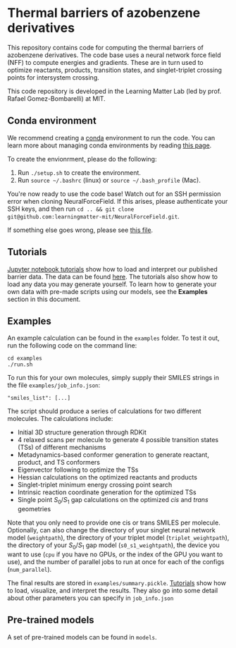 # Thermal barriers of azobenzene derivatives

This repository contains code for computing the thermal barriers of azobenzene derivatives. The code base uses a neural network force field (NFF) to compute energies and gradients. These are in turn used to optimize reactants, products, transition states, and singlet-triplet crossing points for intersystem crossing.

This code repository is developed in the Learning Matter Lab (led by prof. Rafael Gomez-Bombarelli) at MIT.

## Conda environment

We recommend creating a [conda](https://conda.io/docs/index.html) environment to run the code. You can learn more about managing conda environments by reading [this page](http://conda.pydata.org/). 

To create the envionrment, please do the following:
1. Run `./setup.sh` to create the environment. 
2. Run `source ~/.bashrc` (linux) or `source ~/.bash_profile` (Mac). 

You're now ready to use the code base! Watch out for an SSH permission error when cloning NeuralForceField. If this arises, please authenticate your SSH keys, and then run `cd .. && git clone git@github.com:learningmatter-mit/NeuralForceField.git`. 

If something else goes wrong, please see [this file](https://github.com/learningmatter-mit/azo_barriers/blob/main/setup.md).


## Tutorials
[Jupyter notebook tutorials](https://github.com/learningmatter-mit/azo_barriers/tree/main/tutorials) show how to load and interpret our published barrier data. The data can be found [here](https://doi.org/10.18126/unc8-336t). The tutorials also show how to load any data you may generate yourself. To learn how to generate your own data with pre-made scripts using our models, see the **Examples** section in this document.

## Examples

An example calculation can be found in the `examples` folder. To test it out, run the following code on the command line:
```
cd examples
./run.sh
```

To run this for your own molecules, simply supply their SMILES strings in the file `examples/job_info.json`:
```
"smiles_list": [...]
````

The script should produce a series of calculations for two different molecules. The calculations include:
- Initial 3D structure generation through RDKit
- 4 relaxed scans per molecule to generate 4 possible transition states (TSs) of different mechanisms
- Metadynamics-based conformer generation to generate reactant, product, and TS conformers 
- Eigenvector following to optimize the TSs
- Hessian calculations on the optimized reactants and products
- Singlet-triplet minimum energy crossing point search
- Intrinsic reaction coordinate generation for the optimized TSs
- Single point $S_0/S_1$ gap calculations on the optimized *cis* and *trans* geometries

Note that you only need to provide one cis or trans SMILES per molecule. Optionally, can also change the directory of your singlet neural network model (`weightpath`), the directory of your triplet model (`triplet_weightpath`), the directory of your $S_0/S_1$ gap model (`s0_s1_weightpath`), the device you want to use (`cpu` if you have no GPUs, or the index of the GPU you want to use), and the number of parallel jobs to run at once for each of the configs (`num_parallel`).

The final results are stored in `examples/summary.pickle`. [Tutorials](https://github.com/learningmatter-mit/azo_barriers/tree/main/tutorials) show how to load, visualize, and interpret the results. They also go into some detail about other parameters you can specify in `job_info.json`

## Pre-trained models
A set of pre-trained models can be found in `models`.
